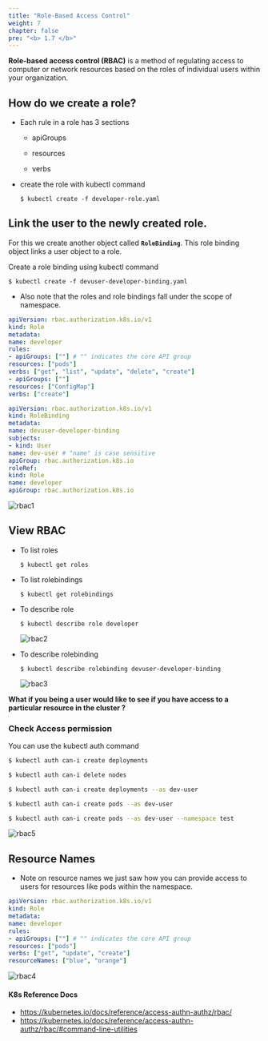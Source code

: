 ```yaml
---
title: "Role-Based Access Control"
weight: 7
chapter: false
pre: "<b> 1.7 </b>"
---
```


**Role-based access control (RBAC)** is a method of regulating access to computer or network resources based on the roles of individual users within your organization.

## How do we create a role?

- Each rule in a role has 3 sections

  - apiGroups

  - resources

  - verbs
- create the role with kubectl command
  ```
  $ kubectl create -f developer-role.yaml
  ```

## Link the user to the newly created role.

For this we create another object called **`RoleBinding`**. This role binding object links a user object to a role.

Create a role binding using kubectl command

```
$ kubectl create -f devuser-developer-binding.yaml
```
- Also note that the roles and role bindings fall under the scope of namespace.

```yaml
apiVersion: rbac.authorization.k8s.io/v1
kind: Role
metadata:
name: developer
rules:
- apiGroups: [""] # "" indicates the core API group
resources: ["pods"]
verbs: ["get", "list", "update", "delete", "create"]
- apiGroups: [""]
resources: ["ConfigMap"]
verbs: ["create"]
```
```yaml
apiVersion: rbac.authorization.k8s.io/v1
kind: RoleBinding
metadata:
name: devuser-developer-binding
subjects:
- kind: User
name: dev-user # "name" is case sensitive
apiGroup: rbac.authorization.k8s.io
roleRef:
kind: Role
name: developer
apiGroup: rbac.authorization.k8s.io
```
![rbac1](/images/1/7/0001.PNG)
  

## View RBAC
  
- To list roles
  ```
  $ kubectl get roles
  ```
- To list rolebindings
  ```
  $ kubectl get rolebindings
  ```
- To describe role 
  ```
  $ kubectl describe role developer
  ```
  
  ![rbac2](/images/1/7/0002.PNG)
    
- To describe rolebinding
  ```
  $ kubectl describe rolebinding devuser-developer-binding
  ```
  
  ![rbac3](/images/1/7/0003.PNG)
  
**What if you being a user would like to see if you have access to a particular resource in the cluster ?**
### Check Access permission

You can use the kubectl auth command

```bash
$ kubectl auth can-i create deployments
```
```bash
$ kubectl auth can-i delete nodes
```
```bash
$ kubectl auth can-i create deployments --as dev-user
```
```bash
$ kubectl auth can-i create pods --as dev-user
```
```bash
$ kubectl auth can-i create pods --as dev-user --namespace test
```
  
![rbac5](/images/1/7/0004.PNG)
  
## Resource Names
- Note on resource names we just saw how you can provide access to users for resources like pods within the namespace.
```yaml
apiVersion: rbac.authorization.k8s.io/v1
kind: Role
metadata:
name: developer
rules:
- apiGroups: [""] # "" indicates the core API group
resources: ["pods"]
verbs: ["get", "update", "create"]
resourceNames: ["blue", "orange"]
```  
![rbac4](/images/1/7/0005.PNG)
  
#### K8s Reference Docs
- https://kubernetes.io/docs/reference/access-authn-authz/rbac/
- https://kubernetes.io/docs/reference/access-authn-authz/rbac/#command-line-utilities